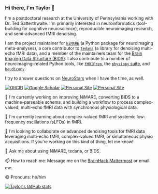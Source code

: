 ### Hi there, I'm Taylor 👋

<!--
**tsalo/tsalo** is a ✨ _special_ ✨ repository because its `README.md` (this file) appears on your GitHub profile.
-->
I'm a postdoctoral research at the University of Pennsylvania working with Dr. Ted Satterthwaite.
I'm primarily interested in neuroinformatics (tool-building for cognitive neuroscience), reproducible neuroimaging research, and semi-advanced fMRI denoising.

I am the project maintainer for [`NiMARE`](https://github.com/neurostuff/NiMARE) (a Python package for neuroimaging meta-analyses), a core contributor to [`tedana`](https://github.com/ME-ICA/tedana) (a library for denoising multi-echo fMRI data), and a member of the maintainers team for the [Brain Imaging Data Structure (BIDS)](https://bids.neuroimaging.io). I also contribute to a number of neuroimaging-related Python tools, like [`fMRIPrep`](https://github.com/poldracklab/fmriprep), the [`physiopy` suite](https://github.com/physiopy), and [`heudiconv`](https://github.com/nipy/heudiconv).

I try to answer questions on [NeuroStars](https://neurostars.org) when I have the time, as well.

[![ORCID](https://img.shields.io/badge/ORCID-0000--0001--9813--3167-9745f5?style=flat-square.svg)](https://orcid.org/0000-0001-9813-3167)
[![Google Scholar](https://img.shields.io/badge/Google-Scholar-orange?style=flat-square.svg)](https://scholar.google.com/citations?user=YbH1akIAAAAJ)
[![Personal Site](https://img.shields.io/badge/Personal_Site-green?style=flat-square.svg)](https://tsalo.github.io)
[![Personal Site](https://img.shields.io/badge/Citation_Metadata-blue?style=flat-square.svg)](https://github.com/tsalo/meta)

🔭 I'm currently working on improving NiMARE, converting BIDS to a machine-parseable schema, and building a workflow to process complex-valued, multi-echo fMRI data with synchronous physiological data.

🌱 I'm currently learning about complex-valued fMRI and systemic low-frequency oscillations (sLFOs) in fMRI.

👯 I’m looking to collaborate on advanced denoising tools for fMRI data leveraging multi-echo fMRI, complex-valued fMRI, or simultaneous physio acquisitions. If you're working on this kind of thing, let me know!

💬 Ask me about using NiMARE, tedana, or BIDS.

📫 How to reach me: Message me on the [BrainHack Mattermost](https://mattermost.brainhack.org) or email me.

😄 Pronouns: he/him

[![Taylor's GitHub stats](https://github-readme-stats.vercel.app/api?username=tsalo&theme=midnight-purple)](https://github.com/anuraghazra/github-readme-stats)
